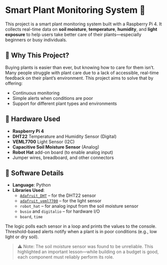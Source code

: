 # Smart Plant Monitoring System 🌿

This project is a smart plant monitoring system built with a Raspberry Pi 4. It collects real-time data on **soil moisture**, **temperature**, **humidity**, and **light exposure** to help users take better care of their plants—especially beginners or busy individuals.

## 🌱 Why This Project?

Buying plants is easier than ever, but knowing how to care for them isn’t. Many people struggle with plant care due to a lack of accessible, real-time feedback on their plant’s environment. This project aims to solve that by offering:

- Continuous monitoring
- Simple alerts when conditions are poor
- Support for different plant types and environments

## 🔧 Hardware Used

- **Raspberry Pi 4**
- **DHT22** Temperature and Humidity Sensor (Digital)
- **VEML7700** Light Sensor (I2C)
- **Capacitive Soil Moisture Sensor** (Analog)
- **Robot Hat** add-on board (to enable analog input)
- Jumper wires, breadboard, and other connectors

## 🧠 Software Details

- **Language**: Python
- **Libraries Used**:
  - [`Adafruit_DHT`](https://github.com/adafruit/Adafruit_Python_DHT) – for the DHT22 sensor
  - [`adafruit_veml7700`](https://github.com/adafruit/Adafruit_CircuitPython_VEML7700) – for the light sensor
  - `robot_hat` – for analog input from the soil moisture sensor
  - `busio` and `digitalio` – for hardware I/O
  - `board`, `time`

The logic polls each sensor in a loop and prints the values to the console. Threshold-based alerts notify when a plant is in poor conditions (e.g., low light or dry soil).

> ⚠️ Note: The soil moisture sensor was found to be unreliable. This highlighted an important lesson—while building on a budget is good, each component must reliably perform its role.
